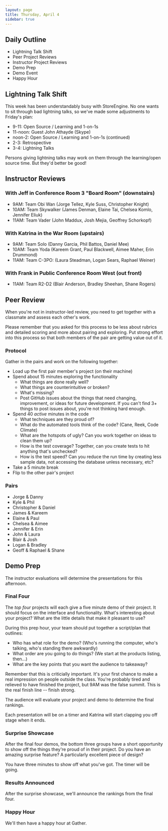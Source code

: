 ```yaml
---
layout: page
title: Thursday, April 4
sidebar: true
---
```


## Daily Outline

* Lightning Talk Shift
* Peer Project Reviews
* Instructor Project Reviews
* Demo Prep
* Demo Event
* Happy Hour

## Lightning Talk Shift

This week has been understandably busy with StoreEngine. No one wants to sit through bad lightning talks, so we've made some adjustments to Friday's plan:

* 9-11: Open Source / Learning and 1-on-1s
* 11-noon: Guest John Athayde (Skype)
* noon-2: Open Source / Learning and 1-on-1s (continued)
* 2-3: Retrospective
* 3-4: Lightning Talks

Persons giving lightning talks may work on them through the learning/open source time. But they'd better be good!

## Instructor Reviews

### With Jeff in Conference Room 3 "Board Room" (downstairs)

* 9AM: Team Obi Wan (Jorge Tellez, Kyle Suss, Christopher Knight)
* 10AM: Team Skywalker (James Denman, Elaine Tai, Chelsea Komlo, Jennifer Eliuk)
* 11AM: Team Vader (John Maddux, Josh Mejia, Geoffrey Schorkopf)

### With Katrina in the War Room (upstairs)

* 9AM: Team Solo (Danny Garcia, Phil Battos, Daniel Mee)
* 10AM: Team Yoda (Kareem Grant, Paul Blackwell, Aimee Maher, Erin Drummond)
* 11AM: Team C-3PO: (Laura Steadman, Logan Sears, Raphael Weiner)

### With Frank in Public Conference Room West (out front)

* 11AM: Team R2-D2 (Blair Anderson, Bradley Sheehan, Shane Rogers)

## Peer Review

When you're not in instructor-led review, you need to get together with a classmate and assess each other's work.

Please remember that you asked for this process to be less about rubrics and detailed scoring and more about pairing and exploring. Put strong effort into this process so that both members of the pair are getting value out of it.

### Protocol

Gather in the pairs and work on the following together:

* Load up the first pair member's project (on their machine)
* Spend about 15 minutes exploring the functionality
  * What things are done really well?
  * What things are counterintuitive or broken?
  * What's missing?
  * Post GitHub issues about the things that need changing, improvement, or ideas for future development. If you can't find 3+ things to post issues about, you're not thinking hard enough.
* Spend 40 *active* minutes in the code
  * What techniques are they proud of?
  * What do the automated tools think of the code? (Cane, Reek, Code Climate)
  * What are the hotspots of ugly? Can you work together on ideas to clean them up?
  * How is the test coverage? Together, can you create tests to hit anything that's unchecked?
  * How is the test speed? Can you reduce the run time by creating less sample data, not accessing the database unless necessary, etc?
* Take a 5 minute break
* Flip to the other pair's project

### Pairs

* Jorge & Danny
* Kyle & Phil
* Christopher & Daniel
* James & Kareem
* Elaine & Paul
* Chelsea & Aimee
* Jennifer & Erin
* John & Laura
* Blair & Josh
* Logan & Bradley
* Geoff & Raphael & Shane

## Demo Prep

The instructor evaluations will determine the presentations for this afternoon.

### Final Four

The *top four* projects will each give a five minute demo of their project. It should focus on the interface and functionality. What's interesting about your project? What are the little details that make it pleasant to use?

During this prep hour, your team should put together a script/plan that outlines:

* Who has what role for the demo? (Who's running the computer, who's talking, who's standing there awkwardly)
* What order are you going to do things? (We start at the products listing, then...)
* What are the key points that you want the audience to takeaway?

Remember that this is criticially important. It's your first chance to make a real impression on people outside the class. You're probably tired and relieved to have finished the project, but 9AM was the false summit. This is the real finish line -- finish strong.

The audience will evaluate your project and demo to determine the final rankings.

Each presentation will be on a timer and Katrina will start clapping you off stage when it ends.

### Surprise Showcase

After the final four demos, the bottom three groups have a short opportunity to show off the things they're proud of in their project. Do you have an amazing surprise feature? A particularly excellent piece of design?

You have three minutes to show off what you've got. The timer will be going.

### Results Announced

After the surprise showcase, we'll announce the rankings from the final four.

### Happy Hour

We'll then have a happy hour at Gather.
